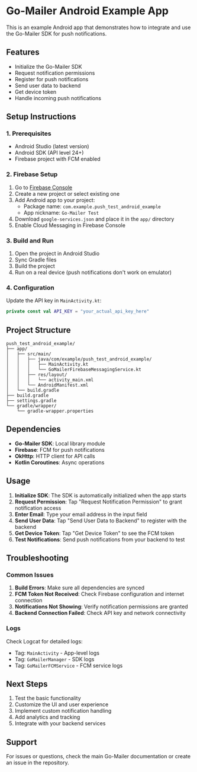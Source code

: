 # Go-Mailer Android Example App

This is an example Android app that demonstrates how to integrate and use the Go-Mailer SDK for push notifications.

## Features

- Initialize the Go-Mailer SDK
- Request notification permissions
- Register for push notifications
- Send user data to backend
- Get device token
- Handle incoming push notifications

## Setup Instructions

### 1. Prerequisites

- Android Studio (latest version)
- Android SDK (API level 24+)
- Firebase project with FCM enabled

### 2. Firebase Setup

1. Go to [Firebase Console](https://console.firebase.google.com/)
2. Create a new project or select existing one
3. Add Android app to your project:
   - Package name: `com.example.push_test_android_example`
   - App nickname: `Go-Mailer Test`
4. Download `google-services.json` and place it in the `app/` directory
5. Enable Cloud Messaging in Firebase Console

### 3. Build and Run

1. Open the project in Android Studio
2. Sync Gradle files
3. Build the project
4. Run on a real device (push notifications don't work on emulator)

### 4. Configuration

Update the API key in `MainActivity.kt`:

```kotlin
private const val API_KEY = "your_actual_api_key_here"
```

## Project Structure

```
push_test_android_example/
├── app/
│   ├── src/main/
│   │   ├── java/com/example/push_test_android_example/
│   │   │   ├── MainActivity.kt
│   │   │   └── GoMailerFirebaseMessagingService.kt
│   │   ├── res/layout/
│   │   │   └── activity_main.xml
│   │   └── AndroidManifest.xml
│   └── build.gradle
├── build.gradle
├── settings.gradle
└── gradle/wrapper/
    └── gradle-wrapper.properties
```

## Dependencies

- **Go-Mailer SDK**: Local library module
- **Firebase**: FCM for push notifications
- **OkHttp**: HTTP client for API calls
- **Kotlin Coroutines**: Async operations

## Usage

1. **Initialize SDK**: The SDK is automatically initialized when the app starts
2. **Request Permission**: Tap "Request Notification Permission" to grant notification access
3. **Enter Email**: Type your email address in the input field
4. **Send User Data**: Tap "Send User Data to Backend" to register with the backend
5. **Get Device Token**: Tap "Get Device Token" to see the FCM token
6. **Test Notifications**: Send push notifications from your backend to test

## Troubleshooting

### Common Issues

1. **Build Errors**: Make sure all dependencies are synced
2. **FCM Token Not Received**: Check Firebase configuration and internet connection
3. **Notifications Not Showing**: Verify notification permissions are granted
4. **Backend Connection Failed**: Check API key and network connectivity

### Logs

Check Logcat for detailed logs:
- Tag: `MainActivity` - App-level logs
- Tag: `GoMailerManager` - SDK logs
- Tag: `GoMailerFCMService` - FCM service logs

## Next Steps

1. Test the basic functionality
2. Customize the UI and user experience
3. Implement custom notification handling
4. Add analytics and tracking
5. Integrate with your backend services

## Support

For issues or questions, check the main Go-Mailer documentation or create an issue in the repository. 